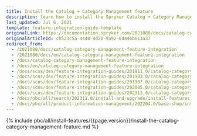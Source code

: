 ```yaml
---
title: Install the Catalog + Category Management feature
description: learn how to install the Spryker Catalog + Category Management Feature in to your Spryker based project.
last_updated: Jul 6, 2021
template: feature-integration-guide-template
originalLink: https://documentation.spryker.com/2021080/docs/catalog-category-management-feature-integration
originalArticleId: c0523c5a-4440-4d20-9a92-6d446b613a37
redirect_from:
  - /2021080/docs/catalog-category-management-feature-integration
  - /2021080/docs/en/catalog-category-management-feature-integration
  - /docs/catalog-category-management-feature-integration
  - /docs/en/catalog-category-management-feature-integration
  - /docs/scos/dev/feature-integration-guides/201811.0/catalog-category-management-feature-integration.html
  - /docs/scos/dev/feature-integration-guides/201903.0/catalog-category-management-feature-integration.html
  - /docs/scos/dev/feature-integration-guides/201907.0/catalog-category-management-feature-integration.html
  - /docs/scos/dev/feature-integration-guides/202005.0/catalog-category-management-feature-integration.html
  - /docs/scos/dev/feature-integration-guides/202311.0/catalog-category-management-feature-integration.html
  - /docs/pbc/all/search/202311.0/install-and-upgrade/install-features-and-glue-api/install-the-catalog-category-management-feature.html
  - /docs/pbc/all/product-information-management/202204.0/base-shop/install-and-upgrade/install-features/install-the-catalog-category-management-feature.html
---
```


{% include pbc/all/install-features/{{page.version}}/install-the-catalog-category-management-feature.md %} <!-- To edit, see /_includes/pbc/all/install-features/202311.0/install-the-catalog-category-management-feature.md -->
